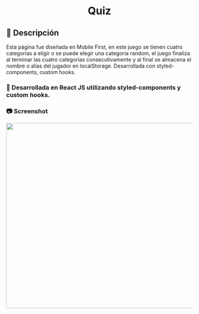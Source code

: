 <div align="center" >

# Quiz

</div>

## 📣 Descripción 

Esta página fue diseñada en Mobile First, en este juego se tienen cuatro categorías a eligir o se puede elegir una categoria random, el juego finaliza al terminar las cuatro categorías consecutivamente y al final se almacena el nombre o alias del jugador en localStorage.
Desarrollada con styled-components, custom hooks.

### 🧰 Desarrollada en React JS utilizando styled-components y custom hooks.


### 📷 Screenshot
<div align="center" >
  
<img src="https://user-images.githubusercontent.com/88694516/217391755-ae70b007-ad40-4f2f-9daf-a844a1acd6f7.gif" width="800px" height="500px" />
  
</div>

